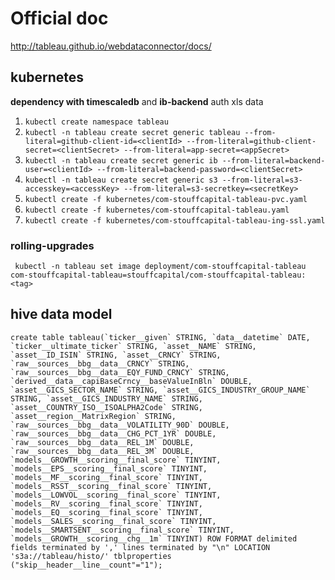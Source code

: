 # Official doc
http://tableau.github.io/webdataconnector/docs/

## kubernetes

**dependency with timescaledb** and **ib-backend** auth xls data
1. `kubectl create namespace tableau`
1. `kubectl -n tableau create secret generic tableau --from-literal=github-client-id=<clientId> --from-literal=github-client-secret=<clientSecret> --from-literal=app-secret=<appSecret>`
1. `kubectl -n tableau create secret generic ib --from-literal=backend-user=<clientId> --from-literal=backend-password=<clientSecret>`
1. `kubectl -n tableau create secret generic s3 --from-literal=s3-accesskey=<accessKey> --from-literal=s3-secretkey=<secretKey>`
1. `kubectl create -f kubernetes/com-stouffcapital-tableau-pvc.yaml`
1. `kubectl create -f kubernetes/com-stouffcapital-tableau.yaml`
1. `kubectl create -f kubernetes/com-stouffcapital-tableau-ing-ssl.yaml`


### rolling-upgrades
` kubectl -n tableau set image deployment/com-stouffcapital-tableau com-stouffcapital-tableau=stouffcapital/com-stouffcapital-tableau:<tag>`


## hive data model
```
create table tableau(`ticker__given` STRING, `data__datetime` DATE, `ticker__ultimate_ticker` STRING, `asset__NAME` STRING, `asset__ID_ISIN` STRING, `asset__CRNCY` STRING, `raw__sources__bbg__data__CRNCY` STRING, `raw__sources__bbg__data__EQY_FUND_CRNCY` STRING, `derived__data__capiBaseCrncy__baseValueInBln` DOUBLE, `asset__GICS_SECTOR_NAME` STRING, `asset__GICS_INDUSTRY_GROUP_NAME` STRING, `asset__GICS_INDUSTRY_NAME` STRING, `asset__COUNTRY_ISO__ISOALPHA2Code` STRING, `asset__region__MatrixRegion` STRING, `raw__sources__bbg__data__VOLATILITY_90D` DOUBLE, `raw__sources__bbg__data__CHG_PCT_1YR` DOUBLE, `raw__sources__bbg__data__REL_1M` DOUBLE, `raw__sources__bbg__data__REL_3M` DOUBLE, `models__GROWTH__scoring__final_score` TINYINT, `models__EPS__scoring__final_score` TINYINT, `models__MF__scoring__final_score` TINYINT, `models__RSST__scoring__final_score` TINYINT, `models__LOWVOL__scoring__final_score` TINYINT, `models__RV__scoring__final_score` TINYINT, `models__EQ__scoring__final_score` TINYINT, `models__SALES__scoring__final_score` TINYINT, `models__SMARTSENT__scoring__final_score` TINYINT, `models__GROWTH__scoring__chg__1m` TINYINT) ROW FORMAT delimited fields terminated by ',' lines terminated by "\n" LOCATION 's3a://tableau/histo/' tblproperties ("skip__header__line__count"="1");
```